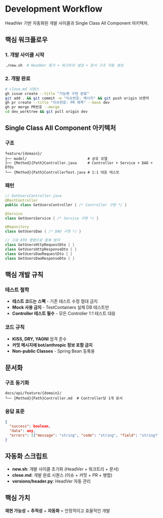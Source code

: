 # Development Workflow

HeadVer 기반 자동화된 개발 사이클과 Single Class All Component 아키텍처.

## 핵심 워크플로우

### 1. 개발 사이클 시작
```bash
./new.sh  # HeadVer 증가 + 워크트리 생성 + 문서 구조 자동 생성
```

### 2. 개발 완료
```bash
# close.md 시퀀스
gh issue create --title "기능명 구현 완료"
git add . && git commit -m "이슈번호: 메시지" && git push origin 브랜치
gh pr create --title "이슈번호: PR 제목" --base dev
gh pr merge PR번호 --merge
cd dev_worktree && git pull origin dev
```

## Single Class All Component 아키텍처

### 구조
```
feature/{domain}/
├── model/                            # 공유 모델
├── {Method}{Path}Controller.java     # Controller + Service + DAO + DTOs
└── {Method}{Path}ControllerTest.java # 1:1 대응 테스트
```

### 패턴
```java
// GetUsersController.java
@RestController
public class GetUsersController { /* Controller 구현 */ }

@Service  
class GetUsersService { /* Service 구현 */ }

@Repository
class GetUsersDao { /* DAO 구현 */ }

// 고유 DTO 명명으로 중복 방지
class GetUsersHttpRequestDto { }
class GetUsersHttpResponseDto { }
class GetUsersDaoRequestDto { }
class GetUsersDaoResponseDto { }
```

## 핵심 개발 규칙

### 테스트 철학
- **테스트 코드는 스펙** - 기존 테스트 수정 절대 금지
- **Mock 사용 금지** - TestContainers 실제 DB 테스트만
- **Controller 테스트 필수** - 모든 Controller 1:1 테스트 대응

### 코드 규칙
- **KISS, DRY, YAGNI** 엄격 준수
- **커밋 메시지에 bot/anthropic 정보 포함 금지**
- **Non-public Classes** - Spring Bean 등록용

## 문서화

### 구조 동기화
```
docs/api/feature/{domain}/
└── {Method}{Path}Controller.md  # Controller당 1개 문서
```

### 응답 표준
```json
{
  "success": boolean,
  "data": any,
  "errors": [{"message": "string", "code": "string", "field": "string?"}]
}
```

## 자동화 스크립트

- **new.sh**: 개발 사이클 초기화 (HeadVer + 워크트리 + 문서)
- **close.md**: 개발 완료 시퀀스 (이슈 + 커밋 + PR + 병합)
- **versions/header.py**: HeadVer 자동 관리

## 핵심 가치

**재현 가능성** + **추적성** + **자동화** = 안정적이고 효율적인 개발